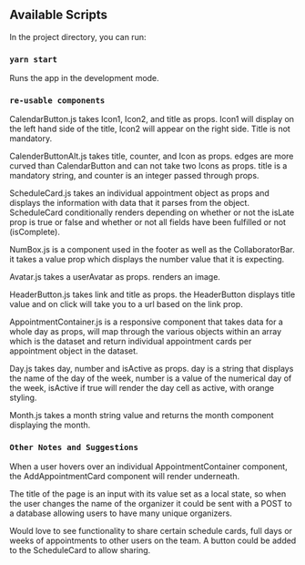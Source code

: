 ## Available Scripts

In the project directory, you can run:

### `yarn start`

Runs the app in the development mode.

### `re-usable components`

CalendarButton.js takes Icon1, Icon2, and title as props. Icon1 will display on the left hand side of the title, Icon2 will appear on the right side. Title is not mandatory.

CalenderButtonAlt.js takes title, counter, and Icon as props. edges are more curved than CalendarButton and can not take two Icons as props. title is a mandatory string, and counter is an integer passed through props.

ScheduleCard.js takes an individual appointment object as props and displays the information with data that it parses from the object. ScheduleCard conditionally renders depending on whether or not the isLate prop is true or false and whether or not all fields have been fulfilled or not (isComplete).

NumBox.js is a component used in the footer as well as the CollaboratorBar. it takes a value prop which displays the number value that it is expecting.

Avatar.js takes a userAvatar as props. renders an image.

HeaderButton.js takes link and title as props. the HeaderButton displays title value and on click will take you to a url based on the link prop.

AppointmentContainer.js is a responsive component that takes data for a whole day as props, will map through the various objects within an array which is the dataset and return individual appointment cards per appointment object in the dataset.

Day.js takes day, number and isActive as props. day is a string that displays the name of the day of the week, number is a value of the numerical day of the week, isActive if true will render the day cell as active, with orange styling.

Month.js takes a month string value and returns the month component displaying the month.

### `Other Notes and Suggestions`

When a user hovers over an individual AppointmentContainer component, the AddAppointmentCard component will render underneath.

The title of the page is an input with its value set as a local state, so when the user changes the name of the organizer it could be sent with a POST to a database allowing users to have many unique organizers.

Would love to see functionality to share certain schedule cards, full days or weeks of appointments to other users on the team. A button could be added to the ScheduleCard to allow sharing.